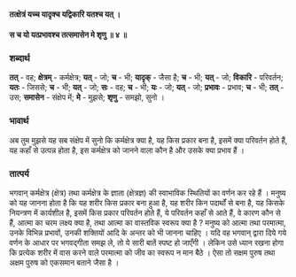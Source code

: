 #### तत्क्षेत्रं यच्च यादृक्च यद्विकारि यतश्च यत् ।
#### स च यो यत्प्रभावश्च तत्समासेन मे शृणु ॥ ४ ॥

### शब्दार्थ

**तत्** - वह; **क्षेत्रम्** - कर्मक्षेत्र; **यत्** - जो; **च** - भी; **यादृक्** - जैसा है; **च** - भी; **यत्** - जो; **विकारि** - परिवर्तन; **यतः** - जिससे; **च** - भी; **यत्** - जो; **सः** - वह; **च** - भी; **यः** - जो; **यत्** - जो; **प्रभावः** - प्रभाव; **च** - भी; **तत्** - उस; **समासेन** - संक्षेप में; **मे** - मुझसे; **शृणु** - समझो, सुनो ।

### भावार्थ

अब तुम मुझसे यह सब संक्षेप में सुनो कि कर्मक्षेत्र क्या है, यह किस प्रकार बना है, इसमें क्या परिवर्तन होते हैं, यह कहाँ से उत्पन्न होता है, इस कर्मक्षेत्र को जानने वाला कौन है और उसके क्या प्रभाव हैं ।

### तात्पर्य

भगवान् कर्मक्षेत्र (क्षेत्र) तथा कर्मक्षेत्र के ज्ञाता (क्षेत्रज्ञ) की स्वाभाविक स्थितियों का वर्णन कर रहे हैं । मनुष्य को यह जानना होता है कि यह शरीर किस प्रकार बना हुआ है, यह शरीर किन पदार्थों से बना है, यह किसके नियन्त्रण में कार्यशील है, इसमें किस प्रकार परिवर्तन होते हैं, ये परिवर्तन कहाँ से आते हैं, वे कारण कौन से हैं, आत्मा का चरम लक्ष्य क्या है, तथा आत्मा का वास्तविक स्वरूप क्या है ? मनुष्य को आत्मा तथा परमात्मा, उनके विभिन्न प्रभावों, उनकी शक्तियों आदि के अन्तर को भी जानना चाहिए । यदि वह भगवान् द्वारा दिये गये वर्णन के आधार पर भगवद्गीता समझ ले, तो ये सारी बातें स्पष्ट हो जाएँगी । लेकिन उसे ध्यान रखना होगा कि प्रत्येक शरीर में वास करने वाले परमात्मा को जीव का स्वरूप न मान बैठे । ऐसा तो सक्षम पुरुष तथा अक्षम पुरुष को एकसमान बताने जैसा है ।